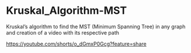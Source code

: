 # Kruskal_Algorithm-MST
Kruskal’s algorithm to find the MST (Minimum Spanning Tree) in any graph and creation of a video with its respective path

https://youtube.com/shorts/o_dGmxP0Gcg?feature=share
